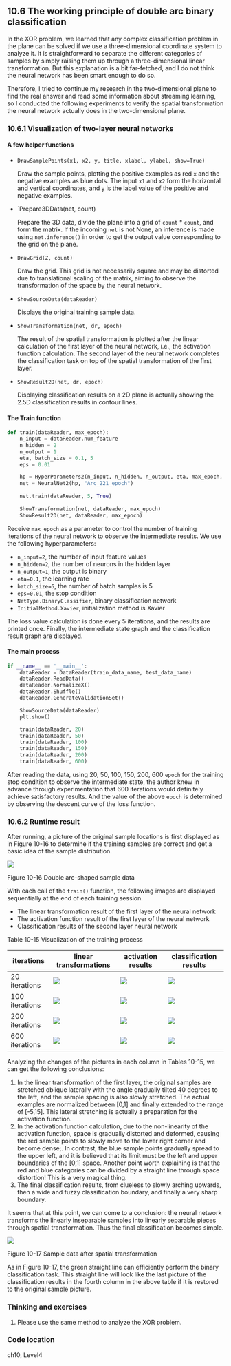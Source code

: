 <!--Copyright © Microsoft Corporation. All rights reserved.
  适用于[License](https://github.com/Microsoft/ai-edu/blob/master/LICENSE.md)版权许可-->

## 10.6 The working principle of double arc binary classification

In the XOR problem, we learned that any complex classification problem in the plane can be solved if we use a three-dimensional coordinate system to analyze it. It is straightforward to separate the different categories of samples by simply raising them up through a three-dimensional linear transformation. But this explanation is a bit far-fetched, and I do not think the neural network has been smart enough to do so.

Therefore, I tried to continue my research in the two-dimensional plane to find the real answer and read some information about streaming learning, so I conducted the following experiments to verify the spatial transformation the neural network actually does in the two-dimensional plane.

### 10.6.1 Visualization of two-layer neural networks

#### A few helper functions
- `DrawSamplePoints(x1, x2, y, title, xlabel, ylabel, show=True)`
  
  Draw the sample points, plotting the positive examples as red `x` and the negative examples as blue dots. The input `x1` and `x2` form the horizontal and vertical coordinates, and `y` is the label value of the positive and negative examples.

- `Prepare3DData(net, count)

  Prepare the 3D data, divide the plane into a grid of `count` * `count`, and form the matrix. If the incoming `net` is not None, an inference is made using `net.inference()` in order to get the output value corresponding to the grid on the plane.

- `DrawGrid(Z, count)`

  Draw the grid. This grid is not necessarily square and may be distorted due to translational scaling of the matrix, aiming to observe the transformation of the space by the neural network.

- `ShowSourceData(dataReader)`

  Displays the original training sample data.

- `ShowTransformation(net, dr, epoch)`

  The result of the spatial transformation is plotted after the linear calculation of the first layer of the neural network, i.e., the activation function calculation. The second layer of the neural network completes the classification task on top of the spatial transformation of the first layer.

- `ShowResult2D(net, dr, epoch)`

  Displaying classification results on a 2D plane is actually showing the 2.5D classification results in contour lines.

#### The Train function

```Python
def train(dataReader, max_epoch):
    n_input = dataReader.num_feature
    n_hidden = 2
    n_output = 1
    eta, batch_size = 0.1, 5
    eps = 0.01

    hp = HyperParameters2(n_input, n_hidden, n_output, eta, max_epoch, batch_size, eps, NetType.BinaryClassifier, InitialMethod.Xavier)
    net = NeuralNet2(hp, "Arc_221_epoch")
    
    net.train(dataReader, 5, True)
    
    ShowTransformation(net, dataReader, max_epoch)
    ShowResult2D(net, dataReader, max_epoch)
```
Receive `max_epoch` as a parameter to control the number of training iterations of the neural network to observe the intermediate results. We use the following hyperparameters:

- `n_input=2`, the number of input feature values
- `n_hidden=2`, the number of neurons in the hidden layer
- `n_output=1`, the output is binary
- `eta=0.1`, the learning rate
- `batch_size=5`, the number of batch samples is 5
- `eps=0.01`, the stop condition
- `NetType.BinaryClassifier`, binary classification network
- `InitialMethod.Xavier`, initialization method is Xavier

The loss value calculation is done every 5 iterations, and the results are printed once. Finally, the intermediate state graph and the classification result graph are displayed.

#### The main process

```Python
if __name__ == '__main__':
    dataReader = DataReader(train_data_name, test_data_name)
    dataReader.ReadData()
    dataReader.NormalizeX()
    dataReader.Shuffle()
    dataReader.GenerateValidationSet()

    ShowSourceData(dataReader)
    plt.show()

    train(dataReader, 20)
    train(dataReader, 50)
    train(dataReader, 100)
    train(dataReader, 150)
    train(dataReader, 200)
    train(dataReader, 600)
```
After reading the data, using 20, 50, 100, 150, 200, 600 `epoch` for the training stop condition to observe the intermediate state, the author knew in advance through experimentation that 600 iterations would definitely achieve satisfactory results. And the value of the above `epoch` is determined by observing the descent curve of the loss function.

### 10.6.2 Runtime result

After running, a picture of the original sample locations is first displayed as in Figure 10-16 to determine if the training samples are correct and get a basic idea of the sample distribution.

<img src="https://aiedugithub4a2.blob.core.windows.net/a2-images/Images/10/sin_data_source.png" ch="500" />

Figure 10-16 Double arc-shaped sample data

With each call of the `train()` function, the following images are displayed sequentially at the end of each training session.

- The linear transformation result of the first layer of the neural network
- The activation function result of the first layer of the neural network
- Classification results of the second layer neural network

Table 10-15 Visualization of the training process

|iterations|linear transformations|activation results|classification results|
|---|---|---|---|
|20 iterations|<img src='https://aiedugithub4a2.blob.core.windows.net/a2-images/Images/10/sin_z1_20.png'/>|<img src='https://aiedugithub4a2.blob.core.windows.net/a2-images/Images/10/sin_a1_20.png'/>|<img src='https://aiedugithub4a2.blob.core.windows.net/a2-images/Images/10/sin_a2_20.png'/>|
|100 iterations|<img src='https://aiedugithub4a2.blob.core.windows.net/a2-images/Images/10/sin_z1_100.png'/>|<img src='https://aiedugithub4a2.blob.core.windows.net/a2-images/Images/10/sin_a1_100.png'/>|<img src='https://aiedugithub4a2.blob.core.windows.net/a2-images/Images/10/sin_a2_100.png'/>|
|200 iterations|<img src='https://aiedugithub4a2.blob.core.windows.net/a2-images/Images/10/sin_z1_200.png'/>|<img src='https://aiedugithub4a2.blob.core.windows.net/a2-images/Images/10/sin_a1_200.png'/>|<img src='https://aiedugithub4a2.blob.core.windows.net/a2-images/Images/10/sin_a2_200.png'/>|
|600 iterations|<img src='https://aiedugithub4a2.blob.core.windows.net/a2-images/Images/10/sin_z1_600.png'/>|<img src='https://aiedugithub4a2.blob.core.windows.net/a2-images/Images/10/sin_a1_600.png'/>|<img src='https://aiedugithub4a2.blob.core.windows.net/a2-images/Images/10/sin_a2_600.png'/>|

Analyzing the changes of the pictures in each column in Tables 10-15, we can get the following conclusions:

1. In the linear transformation of the first layer, the original samples are stretched oblique laterally with the angle gradually tilted 40 degrees to the left, and the sample spacing is also slowly stretched. The actual examples are normalized between [0,1] and finally extended to the range of [-5,15]. This lateral stretching is actually a preparation for the activation function.
2. In the activation function calculation, due to the non-linearity of the activation function, space is gradually distorted and deformed, causing the red sample points to slowly move to the lower right corner and become dense;. In contrast, the blue sample points gradually spread to the upper left, and it is believed that its limit must be the left and upper boundaries of the [0,1] space. Another point worth explaining is that the red and blue categories can be divided by a straight line through space distortion! This is a very magical thing.
3. The final classification results, from clueless to slowly arching upwards, then a wide and fuzzy classification boundary, and finally a very sharp boundary.

It seems that at this point, we can come to a conclusion: the neural network transforms the linearly inseparable samples into linearly separable pieces through spatial transformation. Thus the final classification becomes simple.

<img src="https://aiedugithub4a2.blob.core.windows.net/a2-images/Images/10/sin_a1_line.png" ch="500" />

Figure 10-17 Sample data after spatial transformation

As in Figure 10-17, the green straight line can efficiently perform the binary classification task. This straight line will look like the last picture of the classification results in the fourth column in the above table if it is restored to the original sample picture.

### Thinking and exercises

1. Please use the same method to analyze the XOR problem.

### Code location

ch10, Level4
